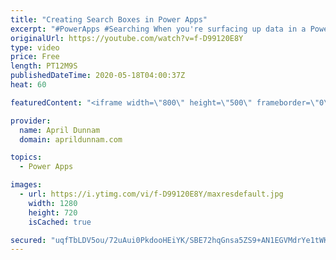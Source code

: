 ```yaml
---
title: "Creating Search Boxes in Power Apps"
excerpt: "#PowerApps #Searching When you're surfacing up data in a Power App you'll probably need a way to search through all of the items.  In this video I walk through how to create a search box and use it to filter items in a gallery.  I show two different ways to interact with the search box.  Concepts Covered"
originalUrl: https://youtube.com/watch?v=f-D99120E8Y
type: video
price: Free
length: PT12M9S
publishedDateTime: 2020-05-18T04:00:37Z
heat: 60

featuredContent: "<iframe width=\"800\" height=\"500\" frameborder=\"0\" src=\"https://www.youtube.com/embed/f-D99120E8Y\" allow=\"accelerometer; autoplay; encrypted-media; gyroscope; picture-in-picture\" allowfullscreen></iframe>"

provider:
  name: April Dunnam
  domain: aprildunnam.com

topics:
  - Power Apps

images:
  - url: https://i.ytimg.com/vi/f-D99120E8Y/maxresdefault.jpg
    width: 1280
    height: 720
    isCached: true

secured: "uqfTbLDV5ou/72uAui0PkdooHEiYK/SBE72hqGnsa5ZS9+AN1EGVMdrYe1tWK7mABpe5AIUKme+msJFxY5ajs3SSzIJu+imtmE1vGD2X0yXSuhwAxc+/I2XhfqtDmsQNQEF5g+o3JiditRCxlb5kuXmWNIBix+/+QzQpUxzxTfkJ4VNXaqsCdB2+uiZCGOnzzml4NbmWr8MCDnCkJH9F3317f5C8lkk2spJnv9pkbHYfP/GxZyWByr6E5zRYiumDJWXu884vayyqH2ztQhAsF3cZ6T3GoUz2PhLn02DeyOX72A0WPHbdyGuPUtkACih2YxlzHItvG9O+1wYiCSzpmDScYv7oKqFLhNuABJPzUWIdR4wKdkWpow40PMGGiTipk7Q+vFfM9oeTXqq+pJv8WJEPWO4FvQwsYsH/tMymVJM=;X+dGO3xCBjRQFtwnJRCOtw=="
---
```


